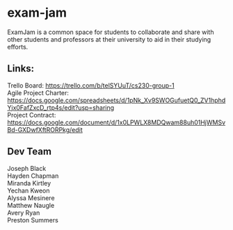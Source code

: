 # exam-jam

ExamJam is a common space for students to collaborate and share with other students and professors at their university to aid in their studying efforts.

## Links:
Trello Board: https://trello.com/b/telSYUuT/cs230-group-1      
Agile Project Charter: https://docs.google.com/spreadsheets/d/1pNk_Xv9SWOGufuetQ0_ZV1hphdYjx0FafZxcD_rtp4s/edit?usp=sharing     
Project Contract: https://docs.google.com/document/d/1x0LPWLX8MDQwam88uh01HjWMSvBd-GXDwfXftRORPkg/edit    

## Dev Team
Joseph Black    
Hayden Chapman     
Miranda Kirtley    
Yechan Kweon    
Alyssa Mesinere    
Matthew Naugle    
Avery Ryan    
Preston Summers    

